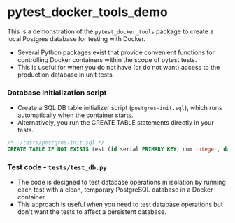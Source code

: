 # pytest_docker_tools_demo

This is a demonstration of the `pytest_docker_tools` package to create a local Postgres database for testing with Docker.
* Several Python packages exist that provide convenient functions for controlling Docker containers within the scope of pytest tests.
* This is useful for when you do not have (or do not want) access to the production database in unit tests.

### Database initialization script
* Create a SQL DB table initializer script (`postgres-init.sql`), which runs automatically when the container starts.
* Alternatively, you run the CREATE TABLE statements directly in your tests.

```sql
/* ./tests/postgres-init.sql */
CREATE TABLE IF NOT EXISTS test (id serial PRIMARY KEY, num integer, data varchar);
```

### Test code - `tests/test_db.py`
* The code is designed to test database operations in isolation by running each test with a clean, temporary PostgreSQL database in a Docker container.
* This approach is useful when you need to test database operations but don't want the tests to affect a persistent database.
